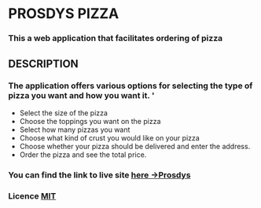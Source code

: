 # PROSDYS PIZZA 

### This a web application that facilitates ordering of pizza


## DESCRIPTION

### The application offers various options for selecting the type of pizza you want and how you want it. '
- Select the size of the pizza
- Choose the toppings you want on the pizza 
- Select how many pizzas you want
- Choose what kind of crust you would like on your pizza
- Choose whether your pizza should be delivered and enter the address.
- Order the pizza and see the total price.

### You can find the link to live site [here ->Prosdys](koomea.github.io/prosdys-pizza/)

### Licence [MIT](https://raw.githubusercontent.com/KoomeA/prosdys-pizza/master/LICENCE)